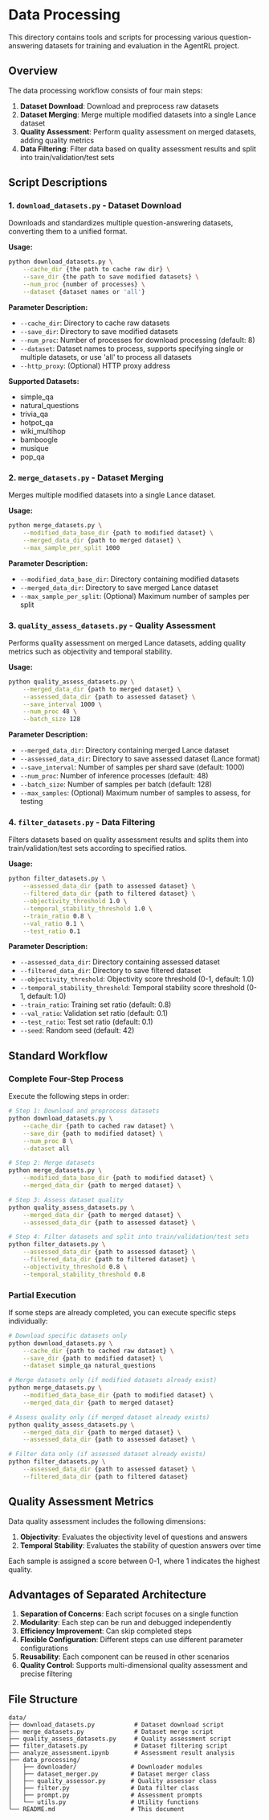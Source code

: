 # Data Processing

This directory contains tools and scripts for processing various question-answering datasets for training and evaluation in the AgentRL project.

## Overview

The data processing workflow consists of four main steps:
1. **Dataset Download**: Download and preprocess raw datasets
2. **Dataset Merging**: Merge multiple modified datasets into a single Lance dataset
3. **Quality Assessment**: Perform quality assessment on merged datasets, adding quality metrics
4. **Data Filtering**: Filter data based on quality assessment results and split into train/validation/test sets

## Script Descriptions

### 1. `download_datasets.py` - Dataset Download

Downloads and standardizes multiple question-answering datasets, converting them to a unified format.

**Usage:**
```bash
python download_datasets.py \
    --cache_dir {the path to cache raw dir} \
    --save_dir {the path to save modified datasets} \
    --num_proc {number of processes} \
    --dataset {dataset names or 'all'}
```

**Parameter Description:**
- `--cache_dir`: Directory to cache raw datasets
- `--save_dir`: Directory to save modified datasets
- `--num_proc`: Number of processes for download processing (default: 8)
- `--dataset`: Dataset names to process, supports specifying single or multiple datasets, or use 'all' to process all datasets
- `--http_proxy`: (Optional) HTTP proxy address

**Supported Datasets:**
- simple_qa
- natural_questions  
- trivia_qa
- hotpot_qa
- wiki_multihop
- bamboogle
- musique
- pop_qa

### 2. `merge_datasets.py` - Dataset Merging

Merges multiple modified datasets into a single Lance dataset.

**Usage:**
```bash
python merge_datasets.py \
    --modified_data_base_dir {path to modified dataset} \
    --merged_data_dir {path to merged dataset} \
    --max_sample_per_split 1000
```

**Parameter Description:**
- `--modified_data_base_dir`: Directory containing modified datasets
- `--merged_data_dir`: Directory to save merged Lance dataset
- `--max_sample_per_split`: (Optional) Maximum number of samples per split

### 3. `quality_assess_datasets.py` - Quality Assessment

Performs quality assessment on merged Lance datasets, adding quality metrics such as objectivity and temporal stability.

**Usage:**
```bash
python quality_assess_datasets.py \
    --merged_data_dir {path to merged dataset} \
    --assessed_data_dir {path to assessed dataset} \
    --save_interval 1000 \
    --num_proc 48 \
    --batch_size 128
```

**Parameter Description:**
- `--merged_data_dir`: Directory containing merged Lance dataset
- `--assessed_data_dir`: Directory to save assessed dataset (Lance format)
- `--save_interval`: Number of samples per shard save (default: 1000)
- `--num_proc`: Number of inference processes (default: 48)
- `--batch_size`: Number of samples per batch (default: 128)
- `--max_samples`: (Optional) Maximum number of samples to assess, for testing

### 4. `filter_datasets.py` - Data Filtering

Filters datasets based on quality assessment results and splits them into train/validation/test sets according to specified ratios.

**Usage:**
```bash
python filter_datasets.py \
    --assessed_data_dir {path to assessed dataset} \
    --filtered_data_dir {path to filtered dataset} \
    --objectivity_threshold 1.0 \
    --temporal_stability_threshold 1.0 \
    --train_ratio 0.8 \
    --val_ratio 0.1 \
    --test_ratio 0.1
```

**Parameter Description:**
- `--assessed_data_dir`: Directory containing assessed dataset
- `--filtered_data_dir`: Directory to save filtered dataset
- `--objectivity_threshold`: Objectivity score threshold (0-1, default: 1.0)
- `--temporal_stability_threshold`: Temporal stability score threshold (0-1, default: 1.0)
- `--train_ratio`: Training set ratio (default: 0.8)
- `--val_ratio`: Validation set ratio (default: 0.1)
- `--test_ratio`: Test set ratio (default: 0.1)
- `--seed`: Random seed (default: 42)

## Standard Workflow

### Complete Four-Step Process

Execute the following steps in order:

```bash
# Step 1: Download and preprocess datasets
python download_datasets.py \
    --cache_dir {path to cached raw dataset} \
    --save_dir {path to modified dataset} \
    --num_proc 8 \
    --dataset all

# Step 2: Merge datasets
python merge_datasets.py \
    --modified_data_base_dir {path to modified dataset} \
    --merged_data_dir {path to merged dataset} \

# Step 3: Assess dataset quality
python quality_assess_datasets.py \
    --merged_data_dir {path to merged dataset} \
    --assessed_data_dir {path to assessed dataset} \

# Step 4: Filter datasets and split into train/validation/test sets
python filter_datasets.py \
    --assessed_data_dir {path to assessed dataset} \
    --filtered_data_dir {path to filtered dataset} \
    --objectivity_threshold 0.8 \
    --temporal_stability_threshold 0.8
```

### Partial Execution

If some steps are already completed, you can execute specific steps individually:

```bash
# Download specific datasets only
python download_datasets.py \
    --cache_dir {path to cached raw dataset} \
    --save_dir {path to modified dataset} \
    --dataset simple_qa natural_questions

# Merge datasets only (if modified datasets already exist)
python merge_datasets.py \
    --modified_data_base_dir {path to modified dataset} \
    --merged_data_dir {path to merged dataset}

# Assess quality only (if merged dataset already exists)
python quality_assess_datasets.py \
    --merged_data_dir {path to merged dataset} \
    --assessed_data_dir {path to assessed dataset} \

# Filter data only (if assessed dataset already exists)
python filter_datasets.py \
    --assessed_data_dir {path to assessed dataset} \
    --filtered_data_dir {path to filtered dataset}
```

## Quality Assessment Metrics

Data quality assessment includes the following dimensions:

1. **Objectivity**: Evaluates the objectivity level of questions and answers
2. **Temporal Stability**: Evaluates the stability of question answers over time

Each sample is assigned a score between 0-1, where 1 indicates the highest quality.

## Advantages of Separated Architecture

1. **Separation of Concerns**: Each script focuses on a single function
2. **Modularity**: Each step can be run and debugged independently
3. **Efficiency Improvement**: Can skip completed steps
4. **Flexible Configuration**: Different steps can use different parameter configurations
5. **Reusability**: Each component can be reused in other scenarios
6. **Quality Control**: Supports multi-dimensional quality assessment and precise filtering

## File Structure

```
data/
├── download_datasets.py           # Dataset download script
├── merge_datasets.py              # Dataset merge script
├── quality_assess_datasets.py     # Quality assessment script
├── filter_datasets.py             # Dataset filtering script
├── analyze_assessment.ipynb       # Assessment result analysis
├── data_processing/
│   ├── downloader/               # Downloader modules
│   ├── dataset_merger.py         # Dataset merger class
│   ├── quality_assessor.py       # Quality assessor class
│   ├── filter.py                 # Data filter class
│   ├── prompt.py                 # Assessment prompts
│   └── utils.py                  # Utility functions
└── README.md                     # This document
